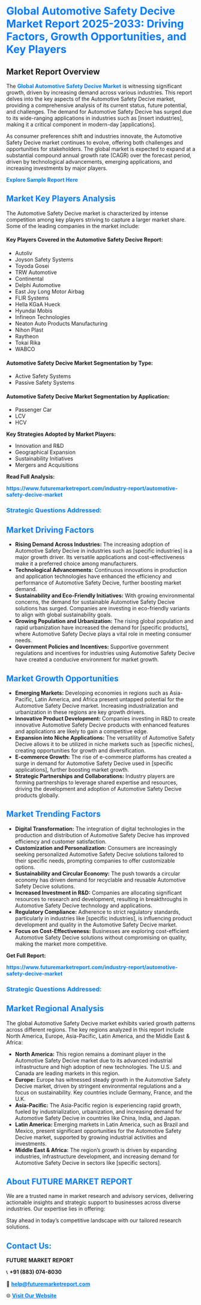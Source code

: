 <h1 style="color: #007BFF;">Global Automotive Safety Decive Market Report 2025-2033: Driving Factors, Growth Opportunities, and Key Players</h1>

<section id="overview">
<h2>Market Report Overview</h2>
<p>The <a href="https://www.futuremarketreport.com/industry-report/automotive-safety-decive-market" style="color: #007BFF; text-decoration: none;"><strong>Global Automotive Safety Decive Market</strong></a> is witnessing significant growth, driven by increasing demand across various industries. This report delves into the key aspects of the Automotive Safety Decive market, providing a comprehensive analysis of its current status, future potential, and challenges. The demand for Automotive Safety Decive has surged due to its wide-ranging applications in industries such as [insert industries], making it a critical component in modern-day [applications].</p>
<p>As consumer preferences shift and industries innovate, the Automotive Safety Decive market continues to evolve, offering both challenges and opportunities for stakeholders. The global market is expected to expand at a substantial compound annual growth rate (CAGR) over the forecast period, driven by technological advancements, emerging applications, and increasing investments by major players.</p>
</section>

<section id="overview">
<p><a href="https://www.futuremarketreport.com/request-sample/reportId=55060" style="color: #007BFF; text-decoration: none;"><strong>Explore Sample Report Here</strong></a></p>
</section>

<section id="key-players">
<h2 style="color: #007BFF;">Market Key Players Analysis</h2>
<p>The Automotive Safety Decive market is characterized by intense competition among key players striving to capture a larger market share. Some of the leading companies in the market include:</p>
<h4>Key Players Covered in the Automotive Safety Decive Report:</h4>
<ul><li>Autoliv</li><li>Joyson Safety Systems</li><li>Toyoda Gosei</li><li>TRW Automotive</li><li>Continental</li><li>Delphi Automotive</li><li>East Joy Long Motor Airbag</li><li>FLIR Systems</li><li>Hella KGaA Hueck</li><li>Hyundai Mobis</li><li>Infineon Technologies</li><li>Neaton Auto Products Manufacturing</li><li>Nihon Plast</li><li>Raytheon</li><li>Tokai Rika</li><li>WABCO</li></ul>
<h4>Automotive Safety Decive Market Segmentation by Type:</h4>
<ul><li>Active Safety Systems</li><li>Passive Safety Systems</li></ul>

<h4>Automotive Safety Decive Market Segmentation by Application:</h4>
<ul><li>Passenger Car</li><li>LCV</li><li>HCV</li></ul>
<p><strong>Key Strategies Adopted by Market Players:</strong></p>
<ul>
<li>Innovation and R&D</li>
<li>Geographical Expansion</li>
<li>Sustainability Initiatives</li>
<li>Mergers and Acquisitions</li>
</ul>
</section>

<section>
<p><strong>Read Full Analysis: </strong></p><a href="https://www.futuremarketreport.com/industry-report/automotive-safety-decive-market" style="color: #007BFF; text-decoration: none;"><strong>https://www.futuremarketreport.com/industry-report/automotive-safety-decive-market</strong></a>
<h3 style="color: #007BFF;">Strategic Questions Addressed:</h3>
</section>

<section id="driving-factors">
<h2 style="color: #007BFF;">Market Driving Factors</h2>
<ul>
<li><strong>Rising Demand Across Industries:</strong> The increasing adoption of Automotive Safety Decive in industries such as [specific industries] is a major growth driver. Its versatile applications and cost-effectiveness make it a preferred choice among manufacturers.</li>
<li><strong>Technological Advancements:</strong> Continuous innovations in production and application technologies have enhanced the efficiency and performance of Automotive Safety Decive, further boosting market demand.</li>
<li><strong>Sustainability and Eco-Friendly Initiatives:</strong> With growing environmental concerns, the demand for sustainable Automotive Safety Decive solutions has surged. Companies are investing in eco-friendly variants to align with global sustainability goals.</li>
<li><strong>Growing Population and Urbanization:</strong> The rising global population and rapid urbanization have increased the demand for [specific products], where Automotive Safety Decive plays a vital role in meeting consumer needs.</li>
<li><strong>Government Policies and Incentives:</strong> Supportive government regulations and incentives for industries using Automotive Safety Decive have created a conducive environment for market growth.</li>
</ul>
</section>

<section id="growth-opportunities">
<h2 style="color: #007BFF;">Market Growth Opportunities</h2>
<ul>
<li><strong>Emerging Markets:</strong> Developing economies in regions such as Asia-Pacific, Latin America, and Africa present untapped potential for the Automotive Safety Decive market. Increasing industrialization and urbanization in these regions are key growth drivers.</li>
<li><strong>Innovative Product Development:</strong> Companies investing in R&D to create innovative Automotive Safety Decive products with enhanced features and applications are likely to gain a competitive edge.</li>
<li><strong>Expansion into Niche Applications:</strong> The versatility of Automotive Safety Decive allows it to be utilized in niche markets such as [specific niches], creating opportunities for growth and diversification.</li>
<li><strong>E-commerce Growth:</strong> The rise of e-commerce platforms has created a surge in demand for Automotive Safety Decive used in [specific applications], further boosting market growth.</li>
<li><strong>Strategic Partnerships and Collaborations:</strong> Industry players are forming partnerships to leverage shared expertise and resources, driving the development and adoption of Automotive Safety Decive products globally.</li>
</ul>
</section>

<section id="trending-factors">
<h2 style="color: #007BFF;">Market Trending Factors</h2>
<ul>
<li><strong>Digital Transformation:</strong> The integration of digital technologies in the production and distribution of Automotive Safety Decive has improved efficiency and customer satisfaction.</li>
<li><strong>Customization and Personalization:</strong> Consumers are increasingly seeking personalized Automotive Safety Decive solutions tailored to their specific needs, prompting companies to offer customizable options.</li>
<li><strong>Sustainability and Circular Economy:</strong> The push towards a circular economy has driven demand for recyclable and reusable Automotive Safety Decive solutions.</li>
<li><strong>Increased Investment in R&D:</strong> Companies are allocating significant resources to research and development, resulting in breakthroughs in Automotive Safety Decive technology and applications.</li>
<li><strong>Regulatory Compliance:</strong> Adherence to strict regulatory standards, particularly in industries like [specific industries], is influencing product development and quality in the Automotive Safety Decive market.</li>
<li><strong>Focus on Cost-Effectiveness:</strong> Businesses are exploring cost-efficient Automotive Safety Decive solutions without compromising on quality, making the market more competitive.</li>
</ul>
</section>

<section>
<p><strong>Get Full Report: </strong></p><a href="https://www.futuremarketreport.com/industry-report/automotive-safety-decive-market" style="color: #007BFF; text-decoration: none;"><strong>https://www.futuremarketreport.com/industry-report/automotive-safety-decive-market</strong></a>
<h3 style="color: #007BFF;">Strategic Questions Addressed:</h3>
</section>


<section id="regional-analysis">
<h2 style="color: #007BFF;">Market Regional Analysis</h2>
<p>The global Automotive Safety Decive market exhibits varied growth patterns across different regions. The key regions analyzed in this report include North America, Europe, Asia-Pacific, Latin America, and the Middle East & Africa:</p>
<ul>
<li><strong>North America:</strong> This region remains a dominant player in the Automotive Safety Decive market due to its advanced industrial infrastructure and high adoption of new technologies. The U.S. and Canada are leading markets in this region.</li>
<li><strong>Europe:</strong> Europe has witnessed steady growth in the Automotive Safety Decive market, driven by stringent environmental regulations and a focus on sustainability. Key countries include Germany, France, and the U.K.</li>
<li><strong>Asia-Pacific:</strong> The Asia-Pacific region is experiencing rapid growth, fueled by industrialization, urbanization, and increasing demand for Automotive Safety Decive in countries like China, India, and Japan.</li>
<li><strong>Latin America:</strong> Emerging markets in Latin America, such as Brazil and Mexico, present significant opportunities for the Automotive Safety Decive market, supported by growing industrial activities and investments.</li>
<li><strong>Middle East & Africa:</strong> The region’s growth is driven by expanding industries, infrastructure development, and increasing demand for Automotive Safety Decive in sectors like [specific sectors].</li>
</ul>
</section>

<footer>
<h2 style="color: #007BFF;">About FUTURE MARKET REPORT</h2>
<p>We are a trusted name in market research and advisory services, delivering actionable insights and strategic support to businesses across diverse industries. Our expertise lies in offering:</p>

<p>Stay ahead in today’s competitive landscape with our tailored research solutions.</p>

<h2 style="color: #007BFF;">Contact Us:</h2>
<p><strong>FUTURE MARKET REPORT</strong></p>
<p>📞 <strong>+91 (883) 074-8030</strong></p>
<p>📧 <strong><a href="mailto:help@futuremarketreport.com" style="color: #007BFF;">help@futuremarketreport.com</a></strong></p>
<p>🌐 <strong><a href="https://www.futuremarketreport.com/" style="color: #007BFF;">Visit Our Website</a></strong></p>
</footer>